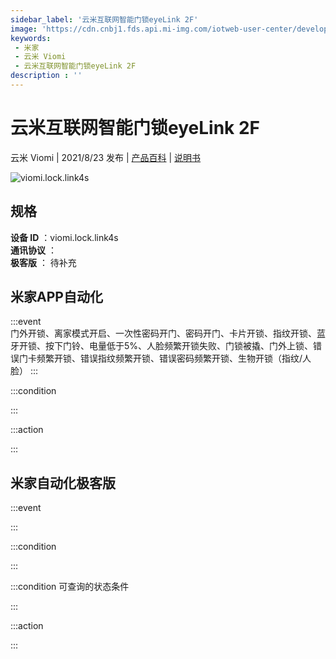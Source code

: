 ```yaml
---
sidebar_label: '云米互联网智能门锁eyeLink 2F'
image: 'https://cdn.cnbj1.fds.api.mi-img.com/iotweb-user-center/developer_1679047957007ukUSnyTl.png?GalaxyAccessKeyId=AKVGLQWBOVIRQ3XLEW&Expires=9223372036854775807&Signature=FOlBuKf/ckjo3UzIchCeb16swis='
keywords: 
 - 米家
 - 云米 Viomi
 - 云米互联网智能门锁eyeLink 2F
description : ''
---
```

# 云米互联网智能门锁eyeLink 2F

云米 Viomi | 2021/8/23 发布 | [产品百科](https://home.mi.com/webapp/content/baike/product/index.html?model=viomi.lock.link4s/) | [说明书](https://home.mi.com/views/introduction.html?model=viomi.lock.link4s&region=cn)

![viomi.lock.link4s](https://cdn.cnbj1.fds.api.mi-img.com/iotweb-user-center/developer_1679047957007ukUSnyTl.png?GalaxyAccessKeyId=AKVGLQWBOVIRQ3XLEW&Expires=9223372036854775807&Signature=FOlBuKf/ckjo3UzIchCeb16swis=)

## 规格  
> 
**设备 ID** ：viomi.lock.link4s  
**通讯协议** ：  
**极客版**  ： 待补充 


## 米家APP自动化  

:::event  
门外开锁、离家模式开启、一次性密码开门、密码开门、卡片开锁、指纹开锁、蓝牙开锁、按下门铃、电量低于5%、人脸频繁开锁失败、门锁被撬、门外上锁、错误门卡频繁开锁、错误指纹频繁开锁、错误密码频繁开锁、生物开锁（指纹/人脸）
:::

:::condition  

:::

:::action   

:::

## 米家自动化极客版  

:::event  

:::

:::condition  

:::

:::condition 可查询的状态条件  

:::

:::action  

:::

        
